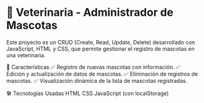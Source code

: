 # 🐾 Veterinaria - Administrador de Mascotas
Este proyecto es un CRUD (Create, Read, Update, Delete) desarrollado con JavaScript, HTML y CSS, que permite gestionar el registro de mascotas en una veterinaria.

📌 Características
✅ Registro de nuevas mascotas con información.
✅ Edición y actualización de datos de mascotas.
✅ Eliminación de registros de mascotas.
✅ Visualización dinámica de la lista de mascotas registradas.

🛠 Tecnologías Usadas
HTML
CSS
JavaScript (con localStorage)
